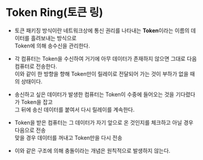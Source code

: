 
# Token Ring(토큰 링)

* 토큰 패키징 방식이란 네트워크상에 통신 권리를 나타내는 <b>Token</b>이라는 이름의 데이터를 흘려보내는 방식으로 <br> Token에 의해 송수신을 관리한다.

* 각 컴퓨터는 Token을 수신하여 거기에 아무 데이터가 존재하지 않으면 그대로 다음 컴퓨터로 전송한다. <br> 이와 같이 한 방향을 향해 Token만이 릴레이로 전달되어 가는 것이 부하가 없을 때의 상태이다.

* 송신하고 싶은 데이터가 발생한 컴퓨터는 Token이 수중에 들어오는 것을 기다렸다가 Token을 잡고 <br> 그 뒤에 송신 데이터를 붙여서 다시 릴레이를 계속한다.

* Token을 받은 컴퓨터는 그 데이터가 자기 앞으로 온 것인지를 체크하고 아닐 경우 다음으로 전송 <br> 맞을 경우 데이터를 꺼내고 Token만을 다시 전송

* 이와 같은 구조에 의해 충돌이라는 개념은 원칙적으로 발생하지 않는다.


